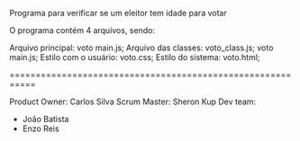 Programa para verificar se um eleitor tem idade para votar

O programa contém 4 arquivos, sendo: 

Arquivo principal: voto main.js;
Arquivo das classes: voto_class.js;
voto main.js;
Estilo com o usuário: voto.css;
Estilo do sistema: voto.html;

===========================================================

Product Owner: Carlos Silva
Scrum Master: Sheron Kup
Dev team:
  - João Batista
  - Enzo Reis
